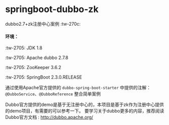 # springboot-dubbo-zk
dubbo2.7+zk注册中心案例  :tw-270c: 
#### 环境：
 :tw-2705: JDK 1.8 

 :tw-2705: Apache dubbo 2.7.8

 :tw-2705: ZooKeeper 3.6.2

 :tw-2705: SpringBoot 2.3.0.RELEASE


通过使用Apache官方提供的 `dubbo-spring-boot-starter` 中提供的注解：`@DubboService`、`@DubboReference` 整合简单案例

Dubbo官方提供的demo是基于无注册中心的，本项目是基于zk作为注册中心提供的demo项目，有需要的可以参考一下。
要学习关于dubbo更多的内容，推荐阅读Dubbo官方文档 : http://dubbo.apache.org/ 
